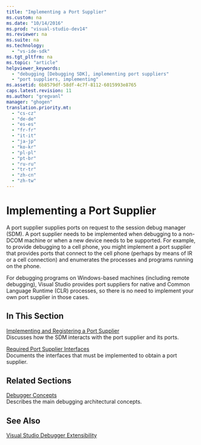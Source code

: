 ```yaml
---
title: "Implementing a Port Supplier"
ms.custom: na
ms.date: "10/14/2016"
ms.prod: "visual-studio-dev14"
ms.reviewer: na
ms.suite: na
ms.technology: 
  - "vs-ide-sdk"
ms.tgt_pltfrm: na
ms.topic: "article"
helpviewer_keywords: 
  - "debugging [Debugging SDK], implementing port suppliers"
  - "port suppliers, implementing"
ms.assetid: 6b8579df-58df-4c7f-8112-6015993e8765
caps.latest.revision: 11
ms.author: "gregvanl"
manager: "ghogen"
translation.priority.mt: 
  - "cs-cz"
  - "de-de"
  - "es-es"
  - "fr-fr"
  - "it-it"
  - "ja-jp"
  - "ko-kr"
  - "pl-pl"
  - "pt-br"
  - "ru-ru"
  - "tr-tr"
  - "zh-cn"
  - "zh-tw"
---
```

# Implementing a Port Supplier
A port supplier supplies ports on request to the session debug manager (SDM). A port supplier needs to be implemented when debugging to a non-DCOM machine or when a new device needs to be supported. For example, to provide debugging to a cell phone, you might implement a port supplier that provides ports that connect to the cell phone (perhaps by means of IR or a cell connection) and enumerates the processes and programs running on the phone.  
  
 For debugging programs on Windows-based machines (including remote debugging), Visual Studio provides port suppliers for native and Common Language Runtime (CLR) processes, so there is no need to implement your own port supplier in those cases.  
  
## In This Section  
 [Implementing and Registering a Port Supplier](../extensibility/implementing-and-registering-a-port-supplier.md)  
 Discusses how the SDM interacts with the port supplier and its ports.  
  
 [Required Port Supplier Interfaces](../extensibility/required-port-supplier-interfaces.md)  
 Documents the interfaces that must be implemented to obtain a port supplier.  
  
## Related Sections  
 [Debugger Concepts](../extensibility/debugger-concepts.md)  
 Describes the main debugging architectural concepts.  
  
## See Also  
 [Visual Studio Debugger Extensibility](../extensibility/visual-studio-debugger-extensibility.md)